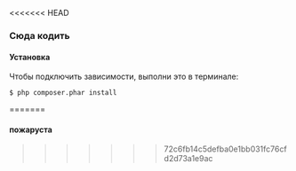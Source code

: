<<<<<<< HEAD
### Сюда кодить

#### Установка
Чтобы подключить зависимости, выполни это в терминале:
```
$ php composer.phar install
```

=======
#### пожаруста
>>>>>>> 72c6fb14c5defba0e1bb031fc76cfd2d73a1e9ac
